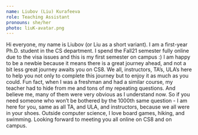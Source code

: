 ```yaml
---
name: Liubov (Liu) Kurafeeva
role: Teaching Assistant
pronouns: she/her
photo: liuK-avatar.png
---
```


Hi everyone, my name is Liubov (or Liu as a short variant). I am a first-year Ph.D. student in the CS department. I spend the Fall21 semester fully online due to the visa issues and this is my first semester on campus :) I am happy to be a newbie because it means there is a great journey ahead, and not a bit less great journey awaits you on CS8. We all, instructors, TA’s, ULA’s here to help you not only to complete this journey but to enjoy it as much as you could. Fun fact, when I was a freshman and had a similar course, my teacher had to hide from me and tons of my repeating questions. And believe me, many of them were very obvious as I understand now. So if you need someone who won’t be bothered by the 1000th same question - I am here for you, same as all TA, and ULA, and instructors, because we all were in your shoes.
Outside computer science, I love board games, hiking, and swimming.
Looking forward to meeting you all online on CS8 and on campus.
